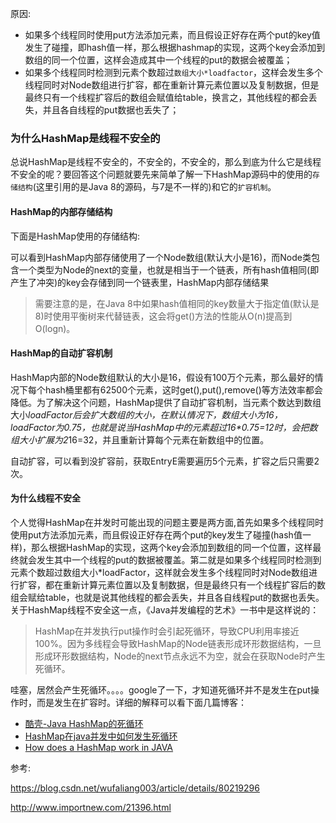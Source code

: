 原因: 

* 如果多个线程同时使用put方法添加元素，而且假设正好存在两个put的key值发生了碰撞，即hash值一样，那么根据hashmap的实现，这两个key会添加到数组的同一个位置，这样会造成其中一个线程的put的数据会被覆盖；
* 如果多个线程同时检测到元素个数超过`数组大小*loadfactor`，这样会发生多个线程同时对Node数组进行扩容，都在重新计算元素位置以及复制数据，但是最终只有一个线程扩容后的数组会赋值给table，换言之，其他线程的都会丢失，并且各自线程的put数据也丢失了；

### 为什么HashMap是线程不安全的

总说HashMap是线程不安全的，不安全的，不安全的，那么到底为什么它是线程不安全的呢？要回答这个问题就要先来简单了解一下HashMap源码中的使用的`存储结构`(这里引用的是Java 8的源码，与7是不一样的)和它的`扩容机制`。

#### HashMap的内部存储结构

下面是HashMap使用的存储结构:

可以看到HashMap内部存储使用了一个Node数组(默认大小是16)，而Node类包含一个类型为Node的next的变量，也就是相当于一个链表，所有hash值相同(即产生了冲突)的key会存储到同一个链表里，HashMap内部存储结果

> 需要注意的是，在Java 8中如果hash值相同的key数量大于指定值(默认是8)时使用平衡树来代替链表，这会将get()方法的性能从O(n)提高到O(logn)。

#### HashMap的自动扩容机制

HashMap内部的Node数组默认的大小是16，假设有100万个元素，那么最好的情况下每个hash桶里都有62500个元素，这时get(),put(),remove()等方法效率都会降低。为了解决这个问题，HashMap提供了自动扩容机制，当元素个数达到数组大小*loadFactor后会扩大数组的大小，在默认情况下，数组大小为16，loadFactor为0.75，也就是说当HashMap中的元素超过16\*0.75=12时，会把数组大小扩展为2*16=32，并且重新计算每个元素在新数组中的位置。

自动扩容，可以看到没扩容前，获取EntryE需要遍历5个元素，扩容之后只需要2次。

#### 为什么线程不安全

个人觉得HashMap在并发时可能出现的问题主要是两方面,首先如果多个线程同时使用put方法添加元素，而且假设正好存在两个put的key发生了碰撞(hash值一样)，那么根据HashMap的实现，这两个key会添加到数组的同一个位置，这样最终就会发生其中一个线程的put的数据被覆盖。第二就是如果多个线程同时检测到元素个数超过数组大小*loadFactor，这样就会发生多个线程同时对Node数组进行扩容，都在重新计算元素位置以及复制数据，但是最终只有一个线程扩容后的数组会赋给table，也就是说其他线程的都会丢失，并且各自线程put的数据也丢失。
关于HashMap线程不安全这一点，《Java并发编程的艺术》一书中是这样说的：

> HashMap在并发执行put操作时会引起死循环，导致CPU利用率接近100%。因为多线程会导致HashMap的Node链表形成环形数据结构，一旦形成环形数据结构，Node的next节点永远不为空，就会在获取Node时产生死循环。

哇塞，居然会产生死循环。。。。google了一下，才知道死循环并不是发生在put操作时，而是发生在扩容时。详细的解释可以看下面几篇博客：

- [酷壳-Java HashMap的死循环](http://coolshell.cn/articles/9606.html)
- [HashMap在java并发中如何发生死循环](http://firezhfox.iteye.com/blog/2241043)
- [How does a HashMap work in JAVA](http://coding-geek.com/how-does-a-hashmap-work-in-java/)



参考: 

<https://blog.csdn.net/wufaliang003/article/details/80219296>

<http://www.importnew.com/21396.html>